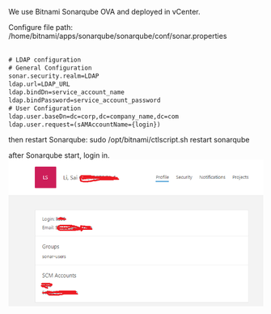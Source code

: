 We use Bitnami Sonarqube OVA and deployed in vCenter.

Configure file path: /home/bitnami/apps/sonarqube/sonarqube/conf/sonar.properties

```

# LDAP configuration
# General Configuration
sonar.security.realm=LDAP
ldap.url=LDAP_URL	
ldap.bindDn=service_account_name
ldap.bindPassword=service_account_password
# User Configuration
ldap.user.baseDn=dc=corp,dc=company_name,dc=com
ldap.user.request=(sAMAccountName={login})
```

then restart Sonarqube: sudo /opt/bitnami/ctlscript.sh restart sonarqube

after Sonarqube start, login in.![4](4.png)